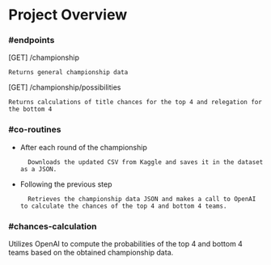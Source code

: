 # Project Overview

### #endpoints
[GET] /championship 
    
    Returns general championship data

[GET] /championship/possibilities

    Returns calculations of title chances for the top 4 and relegation for the bottom 4

### #co-routines
- After each round of the championship
    
        Downloads the updated CSV from Kaggle and saves it in the dataset as a JSON.

- Following the previous step

        Retrieves the championship data JSON and makes a call to OpenAI to calculate the chances of the top 4 and bottom 4 teams.


### #chances-calculation
Utilizes OpenAI to compute the probabilities of the top 4 and bottom 4 teams based on the obtained championship data.